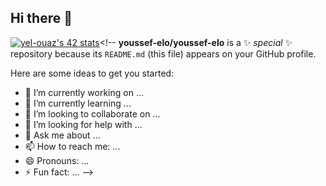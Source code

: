 ## Hi there 👋
[![yel-ouaz's 42 stats](https://badge.mediaplus.ma/greenbinary/yel-ouaz)](https://github.com/oakoudad/badge42)<!--
**youssef-elo/youssef-elo** is a ✨ _special_ ✨ repository because its `README.md` (this file) appears on your GitHub profile.

Here are some ideas to get you started:

- 🔭 I’m currently working on ...
- 🌱 I’m currently learning ...
- 👯 I’m looking to collaborate on ...
- 🤔 I’m looking for help with ...
- 💬 Ask me about ...
- 📫 How to reach me: ...
- 😄 Pronouns: ...
- ⚡ Fun fact: ...
-->
